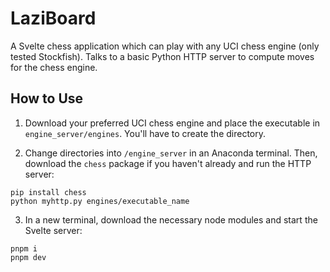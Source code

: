 # LaziBoard

A Svelte chess application which can play with any UCI chess engine (only tested Stockfish).
Talks to a basic Python HTTP server to compute moves for the chess engine.

## How to Use

1. Download your preferred UCI chess engine and place the executable in
`engine_server/engines`. You'll have to create the directory.

2. Change directories into `/engine_server` in an Anaconda terminal. Then, download
the `chess` package if you haven't already and run the HTTP server:
```
pip install chess
python myhttp.py engines/executable_name
```

3. In a new terminal, download the necessary node modules and start the Svelte server:
```
pnpm i
pnpm dev
```